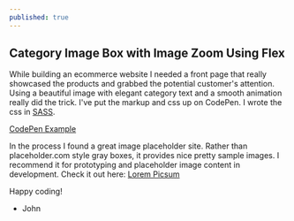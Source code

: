 ```yaml
---
published: true
---
```


## Category Image Box with Image Zoom Using Flex

While building an ecommerce website I needed a front page that really showcased the products and grabbed the potential customer's attention. Using a beautiful image with elegant category text and a smooth animation really did the trick. I've put the markup and css up on CodePen. I wrote the css in [SASS](https://sass-lang.com/).

[CodePen Example](https://codepen.io/alpinstang/pen/xxEzepB)

In the process I found a great image placeholder site. Rather than placeholder.com style gray boxes, it provides nice pretty sample images. I recommend it for prototyping and placeholder image content in development. Check it out here: [Lorem Picsum](https://picsum.photos/)

Happy coding!

- John

